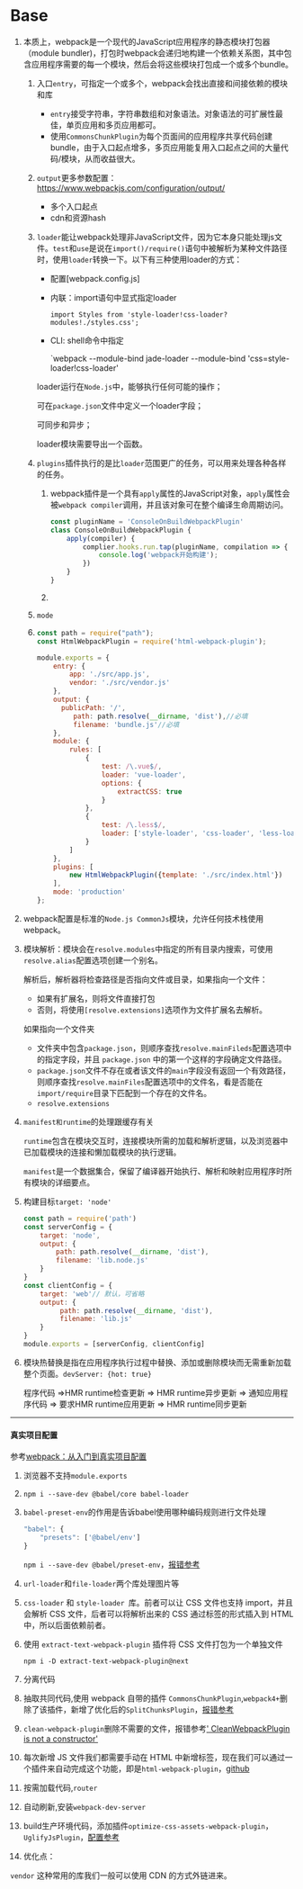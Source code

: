 # Base

1. 本质上，webpack是一个现代的JavaScript应用程序的静态模块打包器（module bundler)，打包时webpack会递归地构建一个依赖关系图，其中包含应用程序需要的每一个模块，然后会将这些模块打包成一个或多个bundle。

   1. 入口`entry`，可指定一个或多个，webpack会找出直接和间接依赖的模块和库

      - `entry`接受字符串，字符串数组和对象语法。对象语法的可扩展性最佳，单页应用和多页应用都可。
      - 使用`CommonsChunkPlugin`为每个页面间的应用程序共享代码创建bundle，由于入口起点增多，多页应用能复用入口起点之间的大量代码/模块，从而收益很大。

   2. `output`更多参数配置：<https://www.webpackjs.com/configuration/output/>

      - 多个入口起点
      - cdn和资源hash

   3. `loader`能让webpack处理非JavaScript文件，因为它本身只能处理js文件。`test`和`use`是说在`import()/require()`语句中被解析为某种文件路径时，使用`loader`转换一下。以下有三种使用loader的方式：

      - 配置[webpack.config.js]

      - 内联：import语句中显式指定loader

        `import Styles from 'style-loader!css-loader?modules!./styles.css';`

      - CLI: shell命令中指定

        `webpack --module-bind jade-loader --module-bind 'css=style-loader!css-loader'

      loader运行在`Node.js`中，能够执行任何可能的操作；

      可在`package.json`文件中定义一个loader字段；

      可同步和异步；

      loader模块需要导出一个函数。

   4. `plugins`插件执行的是比`loader`范围更广的任务，可以用来处理各种各样的任务。

      1. webpack插件是一个具有`apply`属性的JavaScript对象，`apply`属性会被`webpack compiler`调用，并且该对象可在整个编译生命周期访问。

         ```javascript
         const pluginName = 'ConsoleOnBuildWebpackPlugin'
         class ConsoleOnBuildWebpackPlugin {
             apply(compiler) {
                 complier.hooks.run.tap(pluginName, compilation => {
                     console.log('webpack开始构建');
                 })
             }
         }
         ```

      2. 

   5. `mode`

   6. ```javascript
      const path = require("path");
      const HtmlWebpackPlugin = require('html-webpack-plugin');
      
      module.exports = {
          entry: {
              app: './src/app.js',
              vendor: './src/vendor.js'
          },
          output: {
      		publicPath: '/',
               path: path.resolve(__dirname, 'dist'),//必填
               filename: 'bundle.js'//必填
          },
          module: {
              rules: [
                  {
                      test: /\.vue$/,
                      loader: 'vue-loader',
                      options: {
                          extractCSS: true
                      }
                  },
                  {
                      test: /\.less$/,
                      loader: ['style-loader', 'css-loader', 'less-loader']//注意顺序
                  }
              ]
          },
          plugins: [
              new HtmlWebpackPlugin({template: './src/index.html'})
          ],
          mode: 'production'
      };
      ```

2. webpack配置是标准的`Node.js CommonJs`模块，允许任何技术栈使用webpack。

3. 模块解析：模块会在`resolve.modules`中指定的所有目录内搜索，可使用`resolve.alias`配置选项创建一个别名。

   解析后，解析器将检查路径是否指向文件或目录，如果指向一个文件：

   - 如果有扩展名，则将文件直接打包
   - 否则，将使用`[resolve.extensions]`选项作为文件扩展名去解析。

   如果指向一个文件夹

   - 文件夹中包含`package.json`，则顺序查找`resolve.mainFileds`配置选项中的指定字段，并且 `package.json` 中的第一个这样的字段确定文件路径。
   - `package.json`文件不存在或者该文件的`main`字段没有返回一个有效路径，则顺序查找`resolve.mainFiles`配置选项中的文件名，看是否能在`import/require`目录下匹配到一个存在的文件名。
   - `resolve.extensions`

4. `manifest和runtime`的处理跟缓存有关

   `runtime`包含在模块交互时，连接模块所需的加载和解析逻辑，以及浏览器中已加载模块的连接和懒加载模块的执行逻辑。

   `manifest`是一个数据集合，保留了编译器开始执行、解析和映射应用程序时所有模块的详细要点。

5. 构建目标`target: 'node'`

   ```javascript
   const path = require('path')
   const serverConfig = {
       target: 'node',
       output: {
           path: path.resolve(__dirname, 'dist'),
           filename: 'lib.node.js'
       }
   }
   const clientConfig = {
       target: 'web'// 默认，可省略
       output: {
            path: path.resolve(__dirname, 'dist'),
            filename: 'lib.js'
       }
   }
   module.exports = [serverConfig, clientConfig]
   ```

6. 模块热替换是指在应用程序执行过程中替换、添加或删除模块而无需重新加载整个页面。`devServer: {hot: true}`

   程序代码 =>HMR runtime检查更新 => HMR runtime异步更新 => 通知应用程序代码 => 要求HMR runtime应用更新 => HMR runtime同步更新

***

#### 真实项目配置

参考[webpack：从入门到真实项目配置](<https://juejin.im/post/59bb37fa6fb9a00a554f89d2>)

1. 浏览器不支持`module.exports`

2. `npm i --save-dev @babel/core babel-loader`

3. `babel-preset-env`的作用是告诉babel使用哪种编码规则进行文件处理

   ```javascript
   "babel": {
       "presets": ['@babel/env']
   }
   ```

     `npm i --save-dev @babel/preset-env`，[报错参考](<https://github.com/webpack/webpack/issues/6568>)

4. `url-loader`和`file-loader`两个库处理图片等

5. `css-loader` 和 `style-loader `库。前者可以让 CSS 文件也支持 import，并且会解析 CSS 文件，后者可以将解析出来的 CSS 通过标签的形式插入到 HTML 中，所以后面依赖前者。

6. 使用 `extract-text-webpack-plugin` 插件将 CSS 文件打包为一个单独文件

   `npm i -D extract-text-webpack-plugin@next`

7. 分离代码

8. 抽取共同代码,使用 webpack 自带的插件 `CommonsChunkPlugin`,`webpack4+`删除了该插件，新增了优化后的`SplitChunksPlugin`，[报错参考](<https://blog.csdn.net/yusirxiaer/article/details/82917144>)

9. `clean-webpack-plugin`删除不需要的文件，报错参考[' CleanWebpackPlugin is not a constructor'](<https://www.jianshu.com/p/0e99366ce796>)

10. 每次新增 JS 文件我们都需要手动在 HTML 中新增标签，现在我们可以通过一个插件来自动完成这个功能，即是`html-webpack-plugin`，[github](<https://github.com/johnagan/clean-webpack-plugin#options-and-defaults-optional>)

11. 按需加载代码,`router`

12. 自动刷新,安装`webpack-dev-server`

13. build生产环境代码，添加插件`optimize-css-assets-webpack-plugin`，`UglifyJsPlugin`，[配置参考](<https://juejin.im/post/59bb37fa6fb9a00a554f89d2>)

14. 优化点：

  `vendor` 这种常用的库我们一般可以使用 CDN 的方式外链进来。



